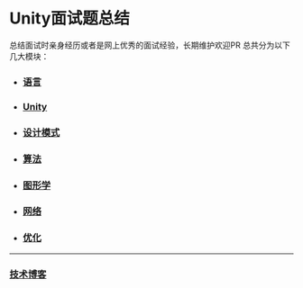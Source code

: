 # Unity面试题总结
总结面试时亲身经历或者是网上优秀的面试经验，长期维护欢迎PR
总共分为以下几大模块：
- ### [语言](https://github.com/Lafree317/Unity-InterviewQuestion/blob/master/%E8%AF%AD%E8%A8%80.md)
- ### [Unity](https://github.com/Lafree317/Unity-InterviewQuestion/blob/master/UnityEngine.md)
- ### [设计模式](https://github.com/Lafree317/Unity-InterviewQuestion/blob/master/%E8%AE%BE%E8%AE%A1%E6%A8%A1%E5%BC%8F.md)
- ### [算法](https://github.com/Lafree317/Unity-InterviewQuestion/blob/master/%E7%AE%97%E6%B3%95.md)
- ### [图形学](https://github.com/Lafree317/Unity-InterviewQuestion/blob/master/%E5%9B%BE%E5%BD%A2%E5%AD%A6.md)
- ### [网络](https://github.com/Lafree317/Unity-InterviewQuestion/blob/master/%E7%BD%91%E7%BB%9C.md)
- ### [优化](https://github.com/Lafree317/Unity-InterviewQuestion/blob/master/%E4%BC%98%E5%8C%96.md)

---
### [技术博客](https://github.com/Lafree317/Unity-InterviewQuestion/blob/master/%E5%8D%9A%E5%AE%A2%26%E9%9D%A2%E7%BB%8F.md)
